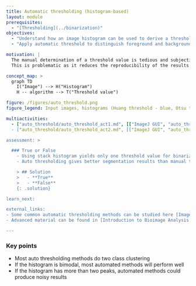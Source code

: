 ```yaml
---
title: Automatic thresholding (histogram-based)
layout: module
prerequisites:
  - "[Thresholding](../binarization)"
objectives:
  - "Understand how an image histogram can be used to derive a threshold"
  - "Apply automatic threshold to distinguish foreground and background pixels"

motivation: |
  The manual determination of a threshold value is tedious and subjective.
  This is problematic as it reduces the reproducibility of the results and may preclude determining threshold values for many different images as the dataset becomes large. It is therefore important to know about reproducible mathematical approaches to automatically determine threshold values for image segmentation.

concept_map: >
  graph TD
    I("Image") --> H("Histogram")
    H -- algorithm --> T("Threshold value")

figure: /figures/auto_threshold.png
figure_legend: Input images, histograms (Huang threshold - blue, Otsu threshold - orange),  binary images (Huang), binary images (Otsu).

multiactivities:
  - ["auto_threshold/auto_threshold_act1.md", [["ImageJ GUI", "auto_threshold/auto_threshold_act1_imagejgui.md", "markdown"], ["skimage naparo, "auto_threshold/auto_threshold_act1_skimage_napari.py", "python"]]]
  - ["auto_threshold/auto_threshold_act2.md", [["ImageJ GUI", "auto_threshold/auto_threshold_act2_imagejgui.md", "markdown"], ["skimage naparo", "auto_threshold/auto_threshold_act2_skimage_napari.py", "python"]]]

assessment: >

  ### True or False
    - Using stack histogram yields only one threshold value for binarization when applying auto thresholding
    - Auto thresholding gives better segmentation results than manual thresholding in the presence of noise

    > ## Solution
    >   - **True**
    >   - **False**
    {: .solution}

learn_next:

external_links:
- Some common automatic thresholding methods can be studied here [Imagej.net Auto-threshold](https://imagej.net/plugins/auto-threshold)
- Advanced material can be found in [Introduction to Bioimage Analysis by Pete Bankhead](https://bioimagebook.github.io/chapters/2-processing/3-thresholding/thresholding.html)

---
```


### Key points
- Most auto thresholding methods do two class clustering
- If the histogram is bimodal, most automated methods will perform well
- If the histogram has more than two peaks, automated methods could produce noisy results
